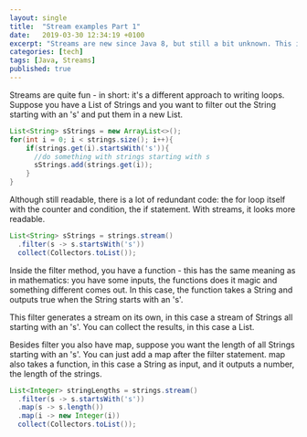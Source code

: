 ```yaml
---
layout: single
title:  "Stream examples Part 1"
date:   2019-03-30 12:34:19 +0100
excerpt: "Streams are new since Java 8, but still a bit unknown. This is a handy overview with plenty of examples"
categories: [tech]
tags: [Java, Streams]
published: true
---
```

Streams are quite fun - in short: it's a different approach to writing loops. Suppose you have a List of Strings and you want to filter out the String starting with an 's' and put them in a new List.

```Java
List<String> sStrings = new ArrayList<>();
for(int i = 0; i < strings.size(); i++){
    if(strings.get(i).startsWith('s')){
      //do something with strings starting with s
      sStrings.add(strings.get(i));
    }
}
```
Although still readable, there is a lot of redundant code: the for loop itself with the counter and condition, the if statement. With streams, it looks more readable.

```java
List<String> sStrings = strings.stream()
  .filter(s -> s.startsWith('s'))
  collect(Collectors.toList());
```

Inside the filter method, you have a function - this has the same meaning as in mathematics: you have some inputs, the functions does it magic and something different comes out. In this case, the function takes a String and outputs true when the String starts with an 's'.

This filter generates a stream on its own, in this case a stream of Strings all starting with an 's'. You can collect the results, in this case a List.

Besides filter you also have map, suppose you want the length of all Strings starting with an 's'. You can just add a map after the filter statement. map also takes a function, in this case a String as input, and it outputs a number, the length of the strings.

```java
List<Integer> stringLengths = strings.stream()
  .filter(s -> s.startsWith('s'))
  .map(s -> s.length())
  .map(i -> new Integer(i))
  collect(Collectors.toList());
```

